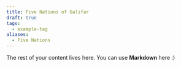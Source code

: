 ```yaml
---
title: Five Nations of Galifar
draft: true
tags:
  - example-tag
aliases:
  - Five Nations
---
```

 
The rest of your content lives here. You can use **Markdown** here :)